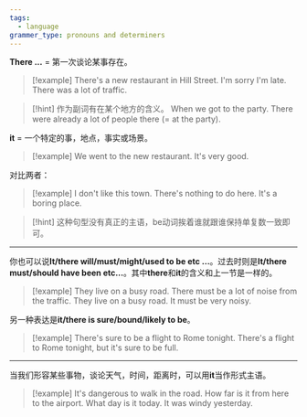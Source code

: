 ```yaml
---
tags:
  - language
grammer_type: pronouns and determiners
---
```

**There ...**  = 第一次谈论某事存在。

> [!example]
> There's a new restaurant in Hill Street.
> I'm sorry I'm late. There was a lot of traffic.

> [!hint]
> 作为副词有在某个地方的含义。
> When we got to the party. There were already a lot of people there (= at the party).

**it** = 一个特定的事，地点，事实或场景。

> [!example]
> We went to the new restaurant. It's very good.

对比两者：

> [!example]
> I don't like this town. There's nothing to do here. It's a boring place.

> [!hint]
> 这种句型没有真正的主语，be动词挨着谁就跟谁保持单复数一致即可。

---

你也可以说**It/there will/must/might/used to be etc ...**。过去时则是**It/there must/should have been etc...**。其中**there**和**it**的含义和上一节是一样的。

> [!example]
> They live on a busy road. There must be a lot of noise from the traffic.
> They live on a busy road. It must be very noisy.

另一种表达是**it/there is sure/bound/likely to be**。

> [!example]
> There's sure to be a flight to Rome tonight.
> There's a flight to Rome tonight, but it's sure to be full.

---

当我们形容某些事物，谈论天气，时间，距离时，可以用**it**当作形式主语。

> [!example]
> It's dangerous to walk in the road.
> How far is it from here to the airport.
> What day is it today.
> It was windy yesterday.
